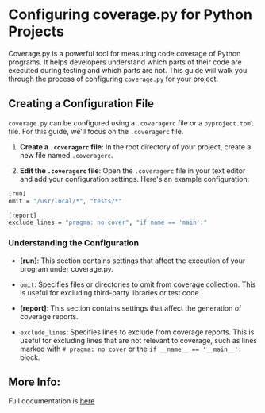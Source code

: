 # Configuring coverage.py for Python Projects

Coverage.py is a powerful tool for measuring code coverage of Python programs. It helps developers understand which parts of their code are executed during testing and which parts are not. This guide will walk you through the process of configuring `coverage.py` for your project.

## Creating a Configuration File

`coverage.py` can be configured using a `.coveragerc` file or a `pyproject.toml` file. For this guide, we'll focus on the `.coveragerc` file.

1. **Create a `.coveragerc` file**: In the root directory of your project, create a new file named `.coveragerc`.

1. **Edit the `.coveragerc` file**: Open the `.coveragerc` file in your text editor and add your configuration settings. Here's an example configuration:

```bash
[run]
omit = "/usr/local/*", "tests/*"

[report]
exclude_lines = "pragma: no cover", "if name == 'main':"
```

### Understanding the Configuration

- **\[run\]**: This section contains settings that affect the execution of your program under coverage.py.

- `omit`: Specifies files or directories to omit from coverage collection. This is useful for excluding third-party libraries or test code.

- **\[report\]**: This section contains settings that affect the generation of coverage reports.

- `exclude_lines`: Specifies lines to exclude from coverage reports. This is useful for excluding lines that are not relevant to coverage, such as lines marked with `# pragma: no cover` or the `if __name__ == '__main__':` block.

## More Info:

Full documentation is [here](https://coverage.readthedocs.io/en/7.4.4)
